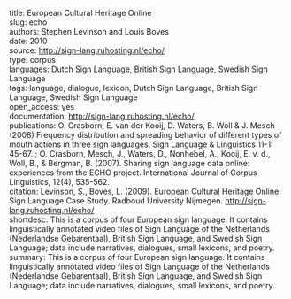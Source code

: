 title: European Cultural Heritage Online  
slug: echo  
authors: Stephen Levinson and Louis Boves  
date: 2010  
source: http://sign-lang.ruhosting.nl/echo/  
type: corpus  
languages: Dutch Sign Language, British Sign Language, Swedish Sign Language  
tags: language, dialogue, lexicon, Dutch Sign Language, British Sign Language, Swedish Sign Language  
open_access: yes  
documentation: http://sign-lang.ruhosting.nl/echo/  
publications: O. Crasborn, E. van der Kooij, D. Waters, B. Woll & J. Mesch (2008) Frequency distribution and spreading behavior of different types of mouth actions in three sign languages. Sign Language & Linguistics 11-1: 45-67. ; O. Crasborn, Mesch, J., Waters, D., Nonhebel, A., Kooij, E. v. d., Woll, B., & Bergman, B. (2007). Sharing sign language data online: experiences from the ECHO project. International Journal of Corpus Linguistics, 12(4), 535-562.  
citation: Levinson, S., Boves, L. (2009). European Cultural Heritage Online: Sign Language Case Study. Radboud University Nijmegen. http://sign-lang.ruhosting.nl/echo/  
shortdesc: This is a corpus of four European sign language. It contains linguistically annotated video files of Sign Language of the Netherlands (Nederlandse Gebarentaal), British Sign Language, and Swedish Sign Language; data include narratives, dialogues, small lexicons, and poetry.  
summary: This is a corpus of four European sign language. It contains linguistically annotated video files of Sign Language of the Netherlands (Nederlandse Gebarentaal), British Sign Language, and Swedish Sign Language; data include narratives, dialogues, small lexicons, and poetry.   
